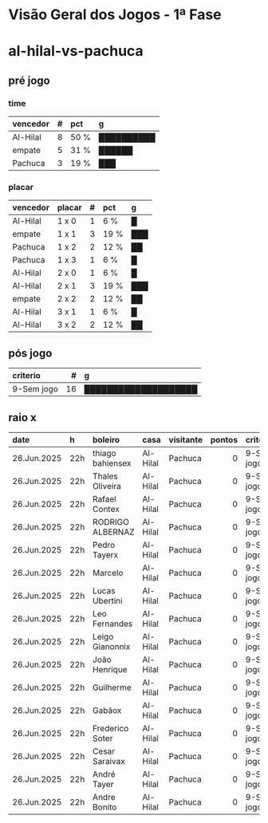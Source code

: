 # Visão Geral dos Jogos - 1ª Fase

# al-hilal-vs-pachuca

## pré jogo

### time

| vencedor   |   # | pct   | g          |
|:-----------|----:|:------|:-----------|
| Al-Hilal   |   8 | 50 %  | ██████████ |
| empate     |   5 | 31 %  | ██████     |
| Pachuca    |   3 | 19 %  | ███        |

### placar

| vencedor   | placar   |   # | pct   | g   |
|:-----------|:---------|----:|:------|:----|
| Al-Hilal   | 1 x 0    |   1 | 6 %   | █   |
| empate     | 1 x 1    |   3 | 19 %  | ███ |
| Pachuca    | 1 x 2    |   2 | 12 %  | ██  |
| Pachuca    | 1 x 3    |   1 | 6 %   | █   |
| Al-Hilal   | 2 x 0    |   1 | 6 %   | █   |
| Al-Hilal   | 2 x 1    |   3 | 19 %  | ███ |
| empate     | 2 x 2    |   2 | 12 %  | ██  |
| Al-Hilal   | 3 x 1    |   1 | 6 %   | █   |
| Al-Hilal   | 3 x 2    |   2 | 12 %  | ██  |

## pós jogo

| criterio   |   # | g                    |
|:-----------|----:|:---------------------|
| 9-Sem jogo |  16 | ████████████████████ |

## raio x

| date        | h   | boleiro          | casa     | visitante   |   pontos | criteiro   | bol_placar   | bol_time   | real_placar   | real_time   |
|:------------|:----|:-----------------|:---------|:------------|---------:|:-----------|:-------------|:-----------|:--------------|:------------|
| 26.Jun.2025 | 22h | thiago bahiensex | Al-Hilal | Pachuca     |        0 | 9-Sem jogo | 1 x 1        | empate     | <NA> x <NA>   | empate      |
| 26.Jun.2025 | 22h | Thales Oliveira  | Al-Hilal | Pachuca     |        0 | 9-Sem jogo | 2 x 0        | Al-Hilal   | <NA> x <NA>   | empate      |
| 26.Jun.2025 | 22h | Rafael Contex    | Al-Hilal | Pachuca     |        0 | 9-Sem jogo | 1 x 3        | Pachuca    | <NA> x <NA>   | empate      |
| 26.Jun.2025 | 22h | RODRIGO ALBERNAZ | Al-Hilal | Pachuca     |        0 | 9-Sem jogo | 3 x 2        | Al-Hilal   | <NA> x <NA>   | empate      |
| 26.Jun.2025 | 22h | Pedro Tayerx     | Al-Hilal | Pachuca     |        0 | 9-Sem jogo | 1 x 2        | Pachuca    | <NA> x <NA>   | empate      |
| 26.Jun.2025 | 22h | Marcelo          | Al-Hilal | Pachuca     |        0 | 9-Sem jogo | 3 x 1        | Al-Hilal   | <NA> x <NA>   | empate      |
| 26.Jun.2025 | 22h | Lucas Ubertini   | Al-Hilal | Pachuca     |        0 | 9-Sem jogo | 2 x 1        | Al-Hilal   | <NA> x <NA>   | empate      |
| 26.Jun.2025 | 22h | Leo Fernandes    | Al-Hilal | Pachuca     |        0 | 9-Sem jogo | 1 x 1        | empate     | <NA> x <NA>   | empate      |
| 26.Jun.2025 | 22h | Leigo Gianonnix  | Al-Hilal | Pachuca     |        0 | 9-Sem jogo | 2 x 2        | empate     | <NA> x <NA>   | empate      |
| 26.Jun.2025 | 22h | João Henrique    | Al-Hilal | Pachuca     |        0 | 9-Sem jogo | 1 x 1        | empate     | <NA> x <NA>   | empate      |
| 26.Jun.2025 | 22h | Guilherme        | Al-Hilal | Pachuca     |        0 | 9-Sem jogo | 1 x 0        | Al-Hilal   | <NA> x <NA>   | empate      |
| 26.Jun.2025 | 22h | Gabãox           | Al-Hilal | Pachuca     |        0 | 9-Sem jogo | 2 x 2        | empate     | <NA> x <NA>   | empate      |
| 26.Jun.2025 | 22h | Frederico Soter  | Al-Hilal | Pachuca     |        0 | 9-Sem jogo | 3 x 2        | Al-Hilal   | <NA> x <NA>   | empate      |
| 26.Jun.2025 | 22h | Cesar Saraivax   | Al-Hilal | Pachuca     |        0 | 9-Sem jogo | 2 x 1        | Al-Hilal   | <NA> x <NA>   | empate      |
| 26.Jun.2025 | 22h | André Tayer      | Al-Hilal | Pachuca     |        0 | 9-Sem jogo | 1 x 2        | Pachuca    | <NA> x <NA>   | empate      |
| 26.Jun.2025 | 22h | Andre Bonito     | Al-Hilal | Pachuca     |        0 | 9-Sem jogo | 2 x 1        | Al-Hilal   | <NA> x <NA>   | empate      |